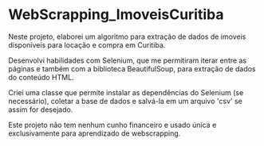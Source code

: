 # WebScrapping_ImoveisCuritiba

Neste projeto, elaborei um algoritmo para extração de dados de imoveis disponíveis para locação e compra em Curitiba.

Desenvolvi habilidades com Selenium, que me permitiram iterar entre as páginas e também com a biblioteca BeautifulSoup, para extração de dados do conteúdo HTML.

Criei uma classe que permite instalar as dependências do Selenium (se necessário), coletar a base de dados e salvá-la em um arquivo 'csv' se assim for desejado.

Este projeto não tem nenhum cunho financeiro e usado única e exclusivamente para aprendizado de webscrapping.

